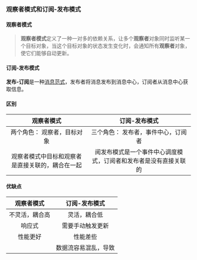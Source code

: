 ### 观察者模式和订阅-发布模式

#### 观察者模式

> **观察者模式**定义了一种一对多的依赖关系，让多个**观察者**对象同时监听某一个目标对象，当这个目标对象的状态发生变化时，会通知所有**观察者**对象，使它们能够自动更新。

#### 订阅-发布模式

**发布-订阅**是一种[消息](https://zh.wikipedia.org/wiki/消息)[范式](https://zh.wikipedia.org/wiki/范式)，发布者将消息发布到消息中心，订阅者从消息中心获取信息。

#### 区别

|                    观察者模式                    |                        订阅-发布模式                         |
| :----------------------------------------------: | :----------------------------------------------------------: |
|           两个角色： 观察者，目标对象            |             三个角色： 发布者，事件中心，订阅者              |
| 观察者模式中目标和观察者是直接关联的，耦合在一起 | 阅发布模式是一个事件中心调度模式，订阅者和发布者是没有直接关联的 |

#### 优缺点

|   观察者模式   |    订阅-发布模式     |
| :------------: | :------------------: |
| 不灵活，耦合高 |     灵活，耦合低     |
|     响应式     |   需要手动触发更新   |
|    性能更好    |       性能差些       |
|                | 数据流容易混乱，导致 |